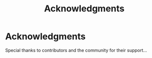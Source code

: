 ﻿---
layout: default
title: "Acknowledgments"
nav_order: 9
---

# Acknowledgments

Special thanks to contributors and the community for their support...
